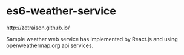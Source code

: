 # es6-weather-service

http://zetraison.github.io/

Sample weather web service has implemented by React.js and using openweathermap.org api services.
